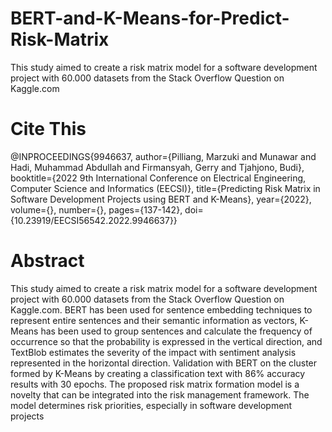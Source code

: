 # BERT-and-K-Means-for-Predict-Risk-Matrix
This study aimed to create a risk matrix model for a software development project with 60.000 datasets from the Stack Overflow Question on Kaggle.com

# Cite This
@INPROCEEDINGS{9946637,  author={Pilliang, Marzuki and Munawar and Hadi, Muhammad Abdullah and Firmansyah, Gerry and Tjahjono, Budi},  booktitle={2022 9th International Conference on Electrical Engineering, Computer Science and Informatics (EECSI)},   title={Predicting Risk Matrix in Software Development Projects using BERT and K-Means},   year={2022},  volume={},  number={},  pages={137-142},  doi={10.23919/EECSI56542.2022.9946637}}

# Abstract
This study aimed to create a risk matrix model for a software development project with 60.000 datasets from the Stack Overflow Question on Kaggle.com. BERT has been used for sentence embedding techniques to represent entire sentences and their semantic information as vectors, K-Means has been used to group sentences and calculate the frequency of occurrence so that the probability is expressed in the vertical direction, and TextBlob estimates the severity of the impact with sentiment analysis represented in the horizontal direction. Validation with BERT on the cluster formed by K-Means by creating a classification text with 86% accuracy results with 30 epochs. The proposed risk matrix formation model is a novelty that can be integrated into the risk management framework. The model determines risk priorities, especially in software development projects
